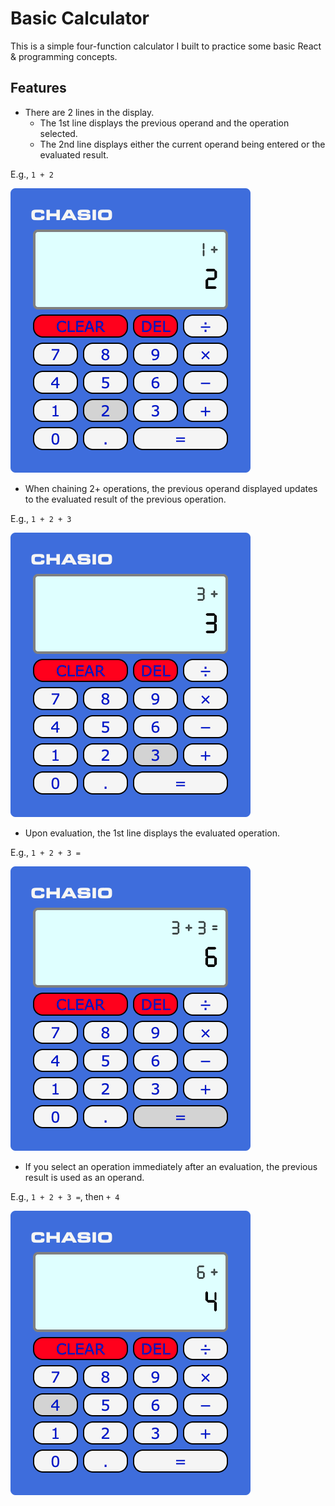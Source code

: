 # Basic Calculator

This is a simple four-function calculator I built to practice some basic React & programming concepts.

## Features

- There are 2 lines in the display.
  - The 1st line displays the previous operand and the operation selected.
  - The 2nd line displays either the current operand being entered or the evaluated result.

E.g., `1 + 2`

![Screenshot of calculator app](./screenshots/screenshot-1.png)

- When chaining 2+ operations, the previous operand displayed updates to the evaluated result of the previous operation.

E.g., `1 + 2 + 3`

![Screenshot of calculator app](./screenshots/screenshot-2.png)

- Upon evaluation, the 1st line displays the evaluated operation.

E.g., `1 + 2 + 3 =`

![Screenshot of calculator app](./screenshots/screenshot-3.png)

- If you select an operation immediately after an evaluation, the previous result is used as an operand.

E.g., `1 + 2 + 3 =`, then `+ 4`

![Screenshot of calculator app](./screenshots/screenshot-4.png)
